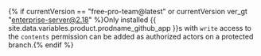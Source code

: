 {% if currentVersion == "free-pro-team@latest" or currentVersion ver_gt "enterprise-server@2.18" %}Only installed {{ site.data.variables.product.prodname_github_app }}s with `write` access to the `contents` permission can be added as authorized actors on a protected branch.{% endif %}
